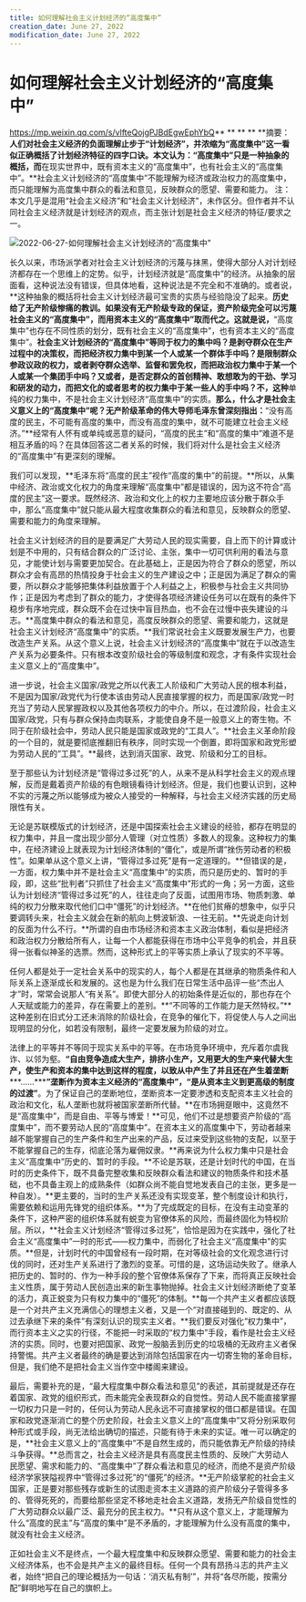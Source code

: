```yaml
---
title: 如何理解社会主义计划经济的“高度集中”
creation_date: June 27, 2022
modification_date: June 27, 2022
---
```



# 如何理解社会主义计划经济的“高度集中”

https://mp.weixin.qq.com/s/vlfteQojgPJBdEgwEphYbQ**
**
**
**
**摘要：**人们对社会主义经济的负面理解止步于“计划经济”，并浓缩为“高度集中”这一看似正确概括了计划经济特征的四字口诀。本文认为：“高度集中”只是一种抽象的概括，而**在现实世界中，既有资本主义的“高度集中”，也有社会主义的“高度集中”。**社会主义计划经济的“高度集中”不能理解为经济或政治权力的高度集中，而只能理解为高度集中群众的看法和意见，反映群众的愿望、需要和能力。
注：本文几乎是混用“社会主义经济”和“社会主义计划经济”，未作区分。但作者并不认同社会主义经济就是计划经济的观点，而主张计划是社会主义经济的特征/要求之一。

![2022-06-27-如何理解社会主义计划经济的“高度集中”](assets/2022-06-27-如何理解社会主义计划经济的“高度集中”.png)

长久以来，市场派学者对社会主义计划经济的污蔑与抹黑，使得大部分人对计划经济都存在一个思维上的定势。似乎，计划经济就是“高度集中”的经济。从抽象的层面看，这种说法没有错误，但具体地看，这种说法是不完全和不准确的。或者说，**这种抽象的概括将社会主义计划经济最可宝贵的实质与经验隐没了起来。**历史给了无产阶级惨痛的教训。如果没有无产阶级专政的保证，资产阶级完全可以污蔑社会主义的“高度集中”，而用资本主义的“高度集中”取而代之。这就是说，**“高度集中”也存在不同性质的划分，既有社会主义的“高度集中”，也有资本主义的“高度集中”。**社会主义计划经济的“高度集中”等同于权力的集中吗？是剥夺群众在生产过程中的决策权，而把经济权力集中到某一个人或某一个群体手中吗？是限制群众参政议政的权力，或者剥夺群众选举、监督和罢免权，而把政治权力集中于某一个人或某一个集团手中吗？又或者，是否定群众的首创精神、敢想敢为的干劲、学习和研发的动力，而把文化的或者思考的权力集中于某一些人的手中吗？不，这种**单纯的权力集中，不是社会主义计划经济“高度集中”的实质。**那么，什么才是社会主义意义上的“高度集中”呢？无产阶级革命的伟大导师毛泽东曾深刻指出：**“没有高度的民主，不可能有高度的集中，而没有高度的集中，就不可能建立社会主义经济。”**经常有人怀有或单纯或恶意的疑问，“高度的民主”和“高度的集中”难道不是相互矛盾的吗？在具体回答这二者关系的时候，我们将对什么是社会主义经济的“高度集中”有更深刻的理解。

我们可以发现，**毛泽东将“高度的民主”视作“高度的集中”的前提。**所以，从集中经济、政治或文化权力的角度来理解“高度集中”都是错误的，因为这不符合“高度的民主”这一要求。既然经济、政治和文化上的权力主要地应该分散于群众手中，那么“高度集中”就只能从最大程度收集群众的看法和意见，反映群众的愿望、需要和能力的角度来理解。

社会主义计划经济的目的是要满足广大劳动人民的现实需要，自上而下的计算或计划是不中用的，只有结合群众的广泛讨论、主张，集中一切可供利用的看法与意见，才能使计划与需要更加契合。在此基础上，正是因为符合了群众的愿望，所以群众才会有高昂的热情投身于社会主义的生产建设之中；正是因为满足了群众的需要，所以群众才能够把集体利益放置于个人利益之上，积极参与社会主义共同协作；正是因为考虑到了群众的能力，才使得各项经济建设任务可以在既有的条件下稳步有序地完成，群众既不会在过快中盲目热血，也不会在过慢中丧失建设的斗志。**高度集中群众的看法和意见，高度反映群众的愿望、需要和能力，这就是社会主义计划经济“高度集中”的实质。**我们常说社会主义既要发展生产力，也要改造生产关系。从这个意义上说，社会主义计划经济的“高度集中”就在于以改造生产关系为必要条件。只有根本改变阶级社会的等级制度和观念，才有条件实现社会主义意义上的“高度集中”。

进一步说，社会主义国家/政党之所以代表工人阶级和广大劳动人民的根本利益，不是因为国家/政党代为行使本该由劳动人民直接掌握的权力，而是国家/政党一时充当了劳动人民掌握政权以及其他各项权力的中介。所以，在过渡阶段，社会主义国家/政党，只有与群众保持血肉联系，才能使自身不是一般意义上的寄生物。不同于在阶级社会中，劳动人民只能是国家或政党的“工具人”。**社会主义革命阶段的一个目的，就是要彻底推翻旧有秩序，同时实现一个倒置，即将国家和政党形塑为劳动人民的“工具”。**最终，达到消灭国家、政党、阶级和分工的目标。

至于那些认为计划经济是“管得过多过死”的人，从来不是从科学社会主义的观点理解，反而是戴着资产阶级的有色眼镜看待计划经济。但是，我们也要认识到，这种不实的污蔑之所以能够成为被众人接受的一种解释，与社会主义经济实践的历史局限性有关。

无论是苏联模版式的计划经济，还是中国探索社会主义建设的经验，都存在明显的权力集中，并且一度出现少部分人管理（对立性质）多数人的现象。这种权力的集中，在经济建设上就表现为计划经济体制的“僵化”，或是所谓“挫伤劳动者的积极性”。如果单从这个意义上讲，“管得过多过死”是有一定道理的。**但错误的是，一方面，权力集中并不是社会主义“高度集中”的实质，而只是历史的、暂时的手段，即，这些“批判者”只抓住了社会主义“高度集中”形式的一角；另一方面，这些认为计划经济“管得过多过死”的人，往往走向了反面，试图用市场、物质刺激、单纯的权力分散来取代他们口中“僵死”的计划经济。**在他们贫瘠的想象中，似乎只要调转头来，社会主义就会在新的航向上劈波斩浪、一往无前。**先说走向计划的反面为什么不行。**所谓的自由市场经济和资本主义政治体制，看似是把经济和政治权力分散给所有人，让每一个人都能获得在市场中公平竞争的机会，并且获得一张看似神圣的选票。然而，这种形式上的平等实质上承认了现实的不平等。

任何人都是处于一定社会关系中的现实的人，每个人都是在其继承的物质条件和人际关系上逐渐成长和发展的。这也是为什么我们在日常生活中品评一些“杰出人才”时，常常会说那人“有关系”。即使大部分人的初始条件是近似的，那也存在个人天赋或能力的差异，存在需要上的差别。**“不同等的工作能力是天然特权。”**这种差别在旧式分工还未消除的阶级社会，在竞争的催化下，将促使人与人之间出现明显的分化，如若没有限制，最终一定要发展为阶级的对立。

法律上的平等并不等同于现实关系中的平等。在市场竞争环境中，充斥着尔虞我诈、以邻为壑。**“自由竞争造成大生产，排挤小生产，又用更大的生产来代替大生产，使生产和资本的集中达到这样的程度，以致从中产生了并且还在产生着垄断*****……*****”**垄断作为资本主义经济的“高度集中”，**“是从资本主义到更高级的制度的过渡”**。为了保证自己的垄断地位，垄断资本一定要渗透和支配资本主义社会的政治和文化，私人垄断也就将被国家垄断所代替。**在市场拥趸眼中，这竟然不是“高度集中”，而是自由、平等与博爱！**可见，他们不过是想要资产阶级的“高度集中”，而不要劳动人民的“高度集中”。在资本主义的高度集中下，劳动者越来越不能掌握自己的生产条件和生产出来的产品，反过来受到这些物的支配，以至于不能掌握自己的生存，彻底沦落为雇佣奴隶。**再来说为什么权力集中只是社会主义“高度集中”历史的、暂时的手段。**不论是苏联，还是计划时代的中国，在当时的历史条件下，既不具备完整收集和反映群众看法和建议的物质条件和技术基础，也不具备主观上的成熟条件（如群众尚不能自觉地发表自己的主张，更多是一种自发）。**更主要的，当时的生产关系还没有实现变革，整个制度设计和执行，需要依赖和运用先锋党的组织体系。**为了完成既定的目标，在没有主动变革的条件下，这种严密的组织体系就有蜕变为官僚体系的风险，而最终固化为特权阶层。所以，**社会主义计划经济“管得过多过死”，恰恰是因为在实践中，强化了社会主义“高度集中”一时的形式——权力集中，而弱化了社会主义“高度集中”的实质。**但是，计划时代的中国曾经有一段时期，在对等级社会的文化观念进行讨伐的同时，还对生产关系进行了激烈的变革。可惜的是，这场运动失败了。继承人把历史的、暂时的、作为一种手段的整个官僚体系保存了下来，而将真正反映社会主义性质，属于劳动人民创造出来的新生事物抛掉。社会主义计划经济断绝了变革的活力，真正蜕变为只有权力集中的“僵死”的体制。**每一个共产主义者都应该既是一个对共产主义充满信心的理想主义者，又是一个“对直接碰到的、既定的、从过去承继下来的条件”有深刻认识的现实主义者。**我们要反对强化“权力集中”，而行资本主义之实的行径，不能把一时采取的“权力集中”手段，看作是社会主义经济的实质。同时，也要对把国家、政党一股脑丢到历史的垃圾桶的无政府主义者保持警惕。共产主义者最终的确是要达到消除包括国家在内一切寄生物的革命目标，但是，我们绝不是把社会主义当作空中楼阁来建设。

最后，需要补充的是，“最大程度集中群众看法和意见”的表述，其前提就是还存在着国家、政党的组织形式，而未能完全表现群众的自觉性。劳动人民不能直接掌握一切权力只是一时的，任何认为劳动人民永远不可直接掌权的借口都是错误。在国家和政党逐渐消亡的整个历史阶段，社会主义意义上的“高度集中”又将分别采取何种形式或手段，尚无法给出确切的描述，只能有待于未来的实证。唯一可以确定的是，**社会主义意义上的“高度集中”不是自然生成的，而只能依靠无产阶级的持续斗争获得。**总而言之，社会主义经济是具有高度民主性质的、反映广大劳动人民愿望、需求和能力的、“高度集中”了群众看法和意见的经济，而绝不是资产阶级经济学家狭隘视界中“管得过多过死”的“僵死”的经济。**无产阶级掌舵的社会主义国家，正是要对那些残存或新生的试图走资本主义道路的资产阶级分子管得多多的、管得死死的，而要给那些坚定不移地走社会主义道路，发扬无产阶级自觉性的广大劳动群众以最广泛、最充分的民主权力。**只有从这个意义上，才能理解为什么“高度的民主”与“高度的集中”是不矛盾的，才能理解为什么没有高度的集中，就没有社会主义经济。

正如社会主义不是终点，一个最大程度集中和反映群众愿望、需要和能力的社会主义经济体系，也不会是共产主义的最终目标。任何一个具有昂扬斗志的共产主义者，始终“把自己的理论概括为一句话：‘消灭私有制’”，并将“各尽所能，按需分配”鲜明地写在自己的旗帜上。
